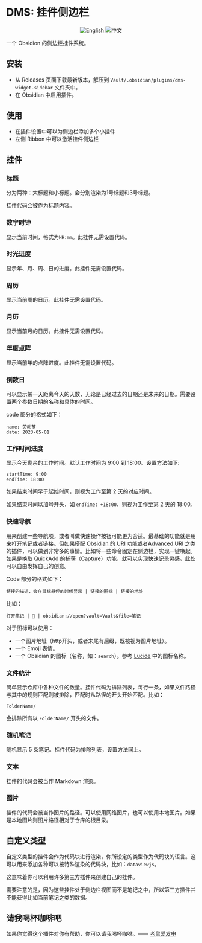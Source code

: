 # DMS: 挂件侧边栏

<div align="middle">
  <a href="README.md">
    <img src="https://img.shields.io/badge/English-blue?style=for-the-badge&logo=markdown" alt="English">
  </a>
  <img src="https://img.shields.io/badge/中文-gray?style=for-the-badge&logo=markdown" alt="中文">
</div>

一个 Obsidion 的侧边栏挂件系统。

## 安装

- 从 Releases 页面下载最新版本，解压到 `Vault/.obsidian/plugins/dms-widget-sidebar` 文件夹中。
- 在 Obsidian 中启用插件。

## 使用

- 在插件设置中可以为侧边栏添加多个小挂件
- 左侧 Ribbon 中可以激活挂件侧边栏

## 挂件

### 标题

分为两种：大标题和小标题。会分别渲染为1号标题和3号标题。

挂件代码会被作为标题内容。

### 数字时钟

显示当前时间，格式为`HH:mm`。此挂件无需设置代码。

### 时光进度

显示年、月、周、日的进度。此挂件无需设置代码。

### 周历

显示当前周的日历。此挂件无需设置代码。

### 月历

显示当前月的日历。此挂件无需设置代码。

### 年度点阵

显示当前年的点阵进度。此挂件无需设置代码。

### 倒数日

可以显示某一天距离今天的天数，无论是已经过去的日期还是未来的日期。需要设置两个参数日期的名称和具体的时间。

code 部分的格式如下：

```text
name: 劳动节
date: 2023-05-01
```

### 工作时间进度

显示今天剩余的工作时间。默认工作时间为 9:00 到 18:00。设置方法如下:

```text
startTime: 9:00
endTime: 18:00
```

如果结束时间早于起始时间，则视为工作至第 2 天的对应时间。

如果结束时间以加号开头，如 `endTime: +18:00`，则视为工作至第 2 天的 18:00。

### 快速导航

用来创建一些导航项，或者叫做快速操作按钮可能更为合适。最基础的功能就是用来打开笔记或者链接。但如果搭配 [Obsidian 的 URI](https://help.obsidian.md/Extending+Obsidian/Obsidian+URI) 功能或者[Advanced URI](https://github.com/Vinzent03/obsidian-advanced-uri) 之类的插件，可以做到非常多的事情。比如将一些命令固定在侧边栏，实现一键唤起。如果是换取 QuickAdd 的捕获（Capture）功能，就可以实现快速记录灵感。此处可以自由发挥自己的创意。

Code 部分的格式如下：

```text
链接的描述，会在鼠标悬停的时候显示 | 链接的图标 | 链接的地址
```

比如：

```text
打开笔记 | 📝 | obsidian://open?vault=Vault&file=笔记
```

对于图标可以使用：

- 一个图片地址（http开头，或者末尾有后缀，既被视为图片地址）。
- 一个 Emoji 表情。
- 一个 Obsidian 的图标（名称，如：`search`）。参考 [Lucide](https://lucide.dev/icons/search) 中的图标名称。

### 文件统计

简单显示仓库中各种文件的数量。挂件代码为排除列表，每行一条，如果文件路径与其中的规则匹配则被排除，匹配时从路径的开头开始匹配。比如：

```text
FolderName/
```

会排除所有以 `FolderName/` 开头的文件。

### 随机笔记

随机显示 5 条笔记。挂件代码为排除列表，设置方法同上。

### 文本

挂件的代码会被当作 Markdown 渲染。

### 图片

挂件的代码会被当作图片的路径。可以使用网络图片，也可以使用本地图片。如果是本地图片则图片路径相对于仓库的根目录。

## 自定义类型

自定义类型的挂件会作为代码块进行渲染，你所设定的类型作为代码块的语言。这可以用来添加各种可以被特殊渲染的代码块，比如：`dataviewjs`。

这意味着你可以利用许多第三方插件来创建自己的挂件。

需要注意的是，因为这些挂件处于侧边栏视图而不是笔记之中，所以第三方插件并不能获得比如当前笔记之类的数据。

## 请我喝杯咖啡吧

如果你觉得这个插件对你有帮助，你可以请我喝杯咖啡。—— [老鼠爱发电](https://afdian.com/a/daomishu)